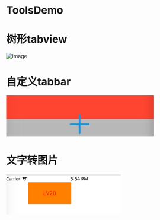 # ToolsDemo
# 树形tabview
![image](https://github.com/ChangeStrong/ToolsDemo/blob/master/tree.gif)
# 自定义tabbar
![image](https://github.com/ChangeStrong/ToolsDemo/blob/master/tabBar.png)
# 文字转图片
![image](https://github.com/ChangeStrong/ToolsDemo/blob/master/textImage.png)
